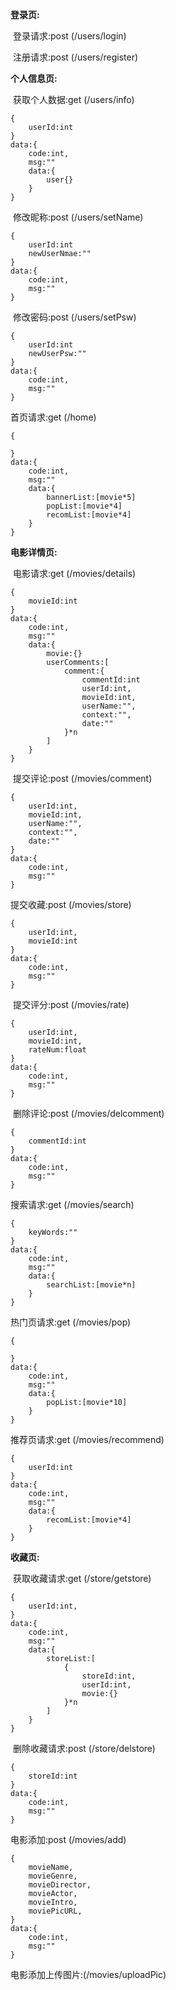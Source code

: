 **登录页:**

​	登录请求:post  (/users/login)

​	注册请求:post  (/users/register)

**个人信息页:**

​	获取个人数据:get  (/users/info)

```
{
	userId:int
}
data:{
	code:int,
	msg:""
	data:{
		user{}
	}
}
```

​	修改昵称:post  (/users/setName)

```
{
	userId:int
	newUserNmae:""
}
data:{
	code:int,
	msg:""
}
```

​	修改密码:post  (/users/setPsw)

```
{
	userId:int
	newUserPsw:""
}
data:{
	code:int,
	msg:""
}
```

首页请求:get  (/home)

```
{
	
}
data:{
	code:int,
	msg:""
	data:{
		bannerList:[movie*5]
		popList:[movie*4]
		recomList:[movie*4]
	}
}
```

**电影详情页:**

​	电影请求:get  (/movies/details)

```
{
	movieId:int
}
data:{
	code:int,
	msg:""
	data:{
		movie:{}
		userComments:[
			comment:{
				commentId:int
				userId:int,
				movieId:int,
				userName:"",
				context:"",
				date:""
			}*n
		]
	}
}
```

​	提交评论:post  (/movies/comment)

```
{
	userId:int,
	movieId:int,
	userName:"",
	context:"",
	date:""
}
data:{
	code:int,
	msg:""
}
```

提交收藏:post  (/movies/store)

```
{
	userId:int,
	movieId:int
}
data:{
	code:int,
	msg:""
}
```

​	提交评分:post  (/movies/rate)

```
{
	userId:int,
	movieId:int,
	rateNum:float
}
data:{
	code:int,
	msg:""
}
```

​	删除评论:post  (/movies/delcomment)

```
{
	commentId:int
}
data:{
	code:int,
	msg:""
}
```

搜索请求:get  (/movies/search)

```
{
	keyWords:""
}
data:{
	code:int,
	msg:""
	data:{
		searchList:[movie*n]
	}
}
```

热门页请求:get  (/movies/pop)

```
{
	
}
data:{
	code:int,
	msg:""
	data:{
		popList:[movie*10]
	}
}
```

推荐页请求:get   (/movies/recommend)

```
{
	userId:int
}
data:{
	code:int,
	msg:""
	data:{
		recomList:[movie*4]
	}
}
```

**收藏页:**

​	获取收藏请求:get  (/store/getstore)

```
{
	userId:int,
}
data:{
	code:int,
	msg:""
	data:{
		storeList:[
			{
				storeId:int,
				userId:int,
				movie:{}
			}*n
		]
	}
}
```

​	删除收藏请求:post  (/store/delstore)

```
{
	storeId:int
}
data:{
	code:int,
	msg:""
}
```

电影添加:post  (/movies/add)

```
{
	movieName,
    movieGenre,
    movieDirector,
    movieActor,
    movieIntro,
    moviePicURL,
}
data:{
	code:int,
	msg:""
}
```

电影添加上传图片:(/movies/uploadPic)

